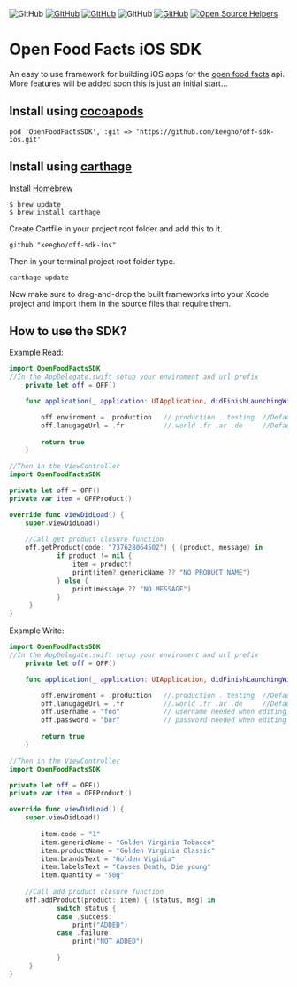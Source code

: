 ![GitHub](https://travis-ci.org/keegho/off-sdk-ios.svg?branch=master)  [![GitHub](https://img.shields.io/github/license/mashape/apistatus.svg)](https://github.com/keegho/off-sdk-ios/blob/master/LICENSE)  [![GitHub](https://img.shields.io/badge/open%20source-OpenFoodFacts-orange.svg)](https://github.com/openfoodfacts)  ![GitHub](https://img.shields.io/badge/swift%20version-4.2-blue.svg) [![GitHub](https://img.shields.io/badge/Carthage-compatible-brightgreen.svg)](https://github.com/Carthage/Carthage)  [![Open Source Helpers](https://www.codetriage.com/keegho/off-sdk-ios/badges/users.svg)](https://www.codetriage.com/keegho/off-sdk-ios)
# Open Food Facts iOS SDK
An easy to use framework for building iOS apps for the [open food facts](https://en.wiki.openfoodfacts.org/API) api.
More features will be added soon this is just an initial start...
## Install using [cocoapods](https://cocoapods.org/)
`pod 'OpenFoodFactsSDK', :git => 'https://github.com/keegho/off-sdk-ios.git'`
## Install using [carthage](https://github.com/Carthage/Carthage)
Install [Homebrew](https://brew.sh/)
```
$ brew update
$ brew install carthage
```
Create Cartfile in your project root folder and add this to it.

```github "keegho/off-sdk-ios"```

Then in your terminal project root folder type.

```carthage update```

Now make sure to drag-and-drop the built frameworks into your Xcode project and import them in the source files that require them.
## How to use the SDK?
Example Read:
```swift
import OpenFoodFactsSDK
//In the AppDelegate.swift setup your enviroment and url prefix
    private let off = OFF()

    func application(_ application: UIApplication, didFinishLaunchingWithOptions launchOptions: [UIApplicationLaunchOptionsKey: Any]?) -> Bool {

        off.enviroment = .production   //.production . testing  //Default production
        off.lanugageUrl = .fr          //.world .fr .ar .de     //Default world
        
        return true
    }

//Then in the ViewController
import OpenFoodFactsSDK

private let off = OFF() 
private var item = OFFProduct()

override func viewDidLoad() {
    super.viewDidLoad()
    
    //Call get product closure function
    off.getProduct(code: "737628064502") { (product, message) in
            if product != nil {
                item = product!
                print(item?.genericName ?? "NO PRODUCT NAME")
            } else {
                print(message ?? "NO MESSAGE")
            }
     }
}
```
Example Write:
```swift
import OpenFoodFactsSDK
//In the AppDelegate.swift setup your enviroment and url prefix
    private let off = OFF()

    func application(_ application: UIApplication, didFinishLaunchingWithOptions launchOptions: [UIApplicationLaunchOptionsKey: Any]?) -> Bool {

        off.enviroment = .production   //.production . testing  //Default production
        off.lanugageUrl = .fr          //.world .fr .ar .de     //Default world
        off.username = "foo"           // username needed when editing
        off.password = "bar"           // password needed when editing
        
        return true
    }

//Then in the ViewController
import OpenFoodFactsSDK

private let off = OFF() 
private var item = OFFProduct()

override func viewDidLoad() {
    super.viewDidLoad()
    
        item.code = "1"
        item.genericName = "Golden Virginia Tobacco"
        item.productName = "Golden Virginia Classic"
        item.brandsText = "Golden Viginia"
        item.labelsText = "Causes Death, Die young"
        item.quantity = "50g"
    
    //Call add product closure function
    off.addProduct(product: item) { (status, msg) in
            switch status {
            case .success:
                print("ADDED")
            case .failure:
                print("NOT ADDED")
                
            }
     }
}
```
